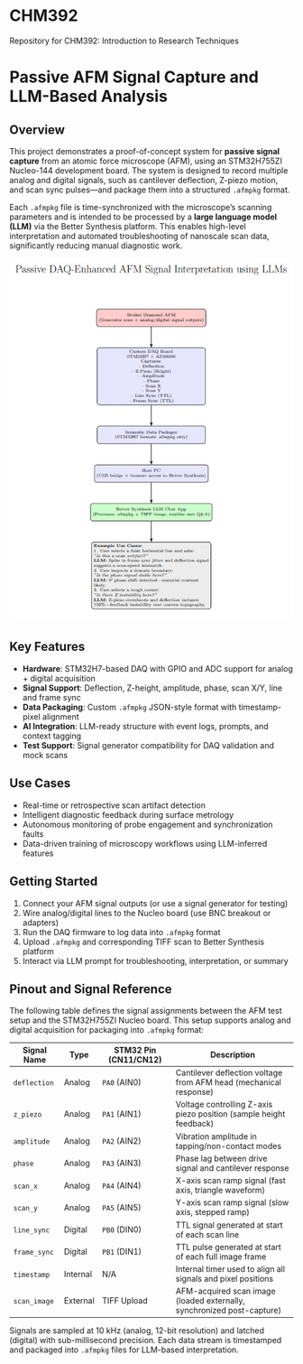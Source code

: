 # CHM392
Repository for CHM392: Introduction to Research Techniques

# Passive AFM Signal Capture and LLM-Based Analysis

## Overview

This project demonstrates a proof-of-concept system for **passive signal capture** from an atomic force microscope (AFM), using an STM32H755ZI Nucleo-144 development board. The system is designed to record multiple analog and digital signals, such as cantilever deflection, Z-piezo motion, and scan sync pulses—and package them into a structured `.afmpkg` format.

Each `.afmpkg` file is time-synchronized with the microscope’s scanning parameters and is intended to be processed by a **large language model (LLM)** via the Better Synthesis platform. This enables high-level interpretation and automated troubleshooting of nanoscale scan data, significantly reducing manual diagnostic work.

![Example Output](Images/CHM392-Block-Diagram.PNG)

## Key Features

- **Hardware**: STM32H7-based DAQ with GPIO and ADC support for analog + digital acquisition
- **Signal Support**: Deflection, Z-height, amplitude, phase, scan X/Y, line and frame sync
- **Data Packaging**: Custom `.afmpkg` JSON-style format with timestamp-pixel alignment
- **AI Integration**: LLM-ready structure with event logs, prompts, and context tagging
- **Test Support**: Signal generator compatibility for DAQ validation and mock scans

## Use Cases

- Real-time or retrospective scan artifact detection
- Intelligent diagnostic feedback during surface metrology
- Autonomous monitoring of probe engagement and synchronization faults
- Data-driven training of microscopy workflows using LLM-inferred features

## Getting Started

1. Connect your AFM signal outputs (or use a signal generator for testing)
2. Wire analog/digital lines to the Nucleo board (use BNC breakout or adapters)
3. Run the DAQ firmware to log data into `.afmpkg` format
4. Upload `.afmpkg` and corresponding TIFF scan to Better Synthesis platform
5. Interact via LLM prompt for troubleshooting, interpretation, or summary

## Pinout and Signal Reference

The following table defines the signal assignments between the AFM test setup and the STM32H755ZI Nucleo board. This setup supports analog and digital acquisition for packaging into `.afmpkg` format:

| Signal Name   | Type     | STM32 Pin (CN11/CN12) | Description                                                                 |
|---------------|----------|------------------------|-----------------------------------------------------------------------------|
| `deflection`  | Analog   | `PA0` (AIN0)           | Cantilever deflection voltage from AFM head (mechanical response)          |
| `z_piezo`     | Analog   | `PA1` (AIN1)           | Voltage controlling Z-axis piezo position (sample height feedback)         |
| `amplitude`   | Analog   | `PA2` (AIN2)           | Vibration amplitude in tapping/non-contact modes                           |
| `phase`       | Analog   | `PA3` (AIN3)           | Phase lag between drive signal and cantilever response                     |
| `scan_x`      | Analog   | `PA4` (AIN4)           | X-axis scan ramp signal (fast axis, triangle waveform)                     |
| `scan_y`      | Analog   | `PA5` (AIN5)           | Y-axis scan ramp signal (slow axis, stepped ramp)                          |
| `line_sync`   | Digital  | `PB0` (DIN0)           | TTL signal generated at start of each scan line                            |
| `frame_sync`  | Digital  | `PB1` (DIN1)           | TTL pulse generated at start of each full image frame                      |
| `timestamp`   | Internal | N/A                    | Internal timer used to align all signals and pixel positions               |
| `scan_image`  | External | TIFF Upload            | AFM-acquired scan image (loaded externally, synchronized post-capture)     |

Signals are sampled at 10 kHz (analog, 12-bit resolution) and latched (digital) with sub-millisecond precision. Each data stream is timestamped and packaged into `.afmpkg` files for LLM-based interpretation.

